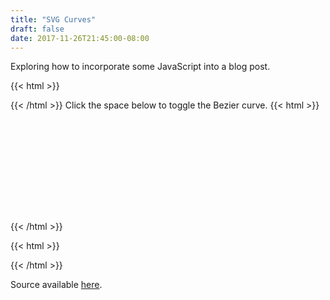 ```yaml
---
title: "SVG Curves"
draft: false
date: 2017-11-26T21:45:00-08:00
---
```


Exploring how to incorporate some JavaScript into a blog post.

<!--more-->

{{< html >}}
<head>
<script>
function drawPath() {
    var path = document.getElementById('svgpath')
    path.setAttribute(
        "d",
        "M10 80 Q 52.5 10, 95 80 T 180 80"
  );
}
function togglePathVisibility() {
    var path = document.getElementById('svgpath')
    path.style.display = path.style.display == "none" ? "block" : "none";
}
</script>
</head>

{{< /html >}}
Click the space below to toggle the Bezier curve.
{{< html >}}
<br>
<svg class="SvgArea" onclick="togglePathVisibility();" xmlns="http://www.w3.org/2000/svg;">
    <path class="Path" id="svgpath"/>
    <script>drawPath()</script>
</svg>
<br><br>
{{< /html >}}

{{< html >}}
<style>
.Path {
    display: block;
    stroke: black;
    stroke-width: 5;
    stroke-dasharray: 15000;
    stroke-dashoffset: 15000;
    animation: dash 30s linear forwards;
    fill: none;
    opacity: 0.3;
}
.SvgArea {
    width: 190;
    height: 160;
}
@keyframes dash {
    to {
        stroke-dashoffset: 0;
    }
}
</style>

{{< /html >}}


Source available [here](https://github.com/shnewto/sheas.blog/blob/master/content/posts/2017/svg-curves.md).
